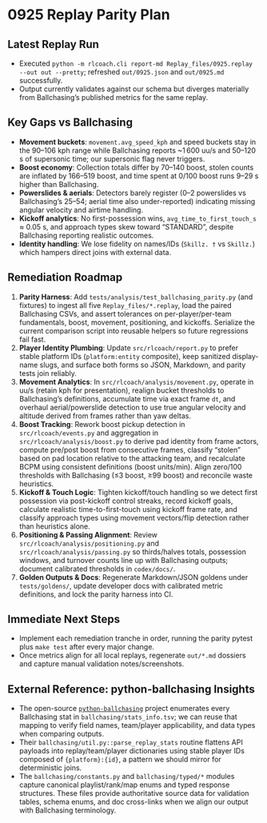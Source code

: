 # 0925 Replay Parity Plan

## Latest Replay Run
- Executed `python -m rlcoach.cli report-md Replay_files/0925.replay --out out --pretty`; refreshed `out/0925.json` and `out/0925.md` successfully.
- Output currently validates against our schema but diverges materially from Ballchasing’s published metrics for the same replay.

## Key Gaps vs Ballchasing
- **Movement buckets**: `movement.avg_speed_kph` and speed buckets stay in the 90–106 kph range while Ballchasing reports ~1 600 uu/s and 50–120 s of supersonic time; our supersonic flag never triggers.
- **Boost economy**: Collection totals differ by 70–140 boost, stolen counts are inflated by 166–519 boost, and time spent at 0/100 boost runs 9–29 s higher than Ballchasing.
- **Powerslides & aerials**: Detectors barely register (0–2 powerslides vs Ballchasing’s 25–54; aerial time also under-reported) indicating missing angular velocity and airtime handling.
- **Kickoff analytics**: No first-possession wins, `avg_time_to_first_touch_s` ≈ 0.05 s, and approach types skew toward “STANDARD”, despite Ballchasing reporting realistic outcomes.
- **Identity handling**: We lose fidelity on names/IDs (`Skillz. †` vs `Skillz.`) which hampers direct joins with external data.

## Remediation Roadmap
1. **Parity Harness**: Add `tests/analysis/test_ballchasing_parity.py` (and fixtures) to ingest all five `Replay_files/*.replay`, load the paired Ballchasing CSVs, and assert tolerances on per-player/per-team fundamentals, boost, movement, positioning, and kickoffs. Serialize the current comparison script into reusable helpers so future regressions fail fast.
2. **Player Identity Plumbing**: Update `src/rlcoach/report.py` to prefer stable platform IDs (`platform:entity` composite), keep sanitized display-name slugs, and surface both forms so JSON, Markdown, and parity tests join reliably.
3. **Movement Analytics**: In `src/rlcoach/analysis/movement.py`, operate in uu/s (retain kph for presentation), realign bucket thresholds to Ballchasing’s definitions, accumulate time via exact frame `dt`, and overhaul aerial/powerslide detection to use true angular velocity and altitude derived from frames rather than yaw deltas.
4. **Boost Tracking**: Rework boost pickup detection in `src/rlcoach/events.py` and aggregation in `src/rlcoach/analysis/boost.py` to derive pad identity from frame actors, compute pre/post boost from consecutive frames, classify “stolen” based on pad location relative to the attacking team, and recalculate BCPM using consistent definitions (boost units/min). Align zero/100 thresholds with Ballchasing (≤3 boost, ≥99 boost) and reconcile waste heuristics.
5. **Kickoff & Touch Logic**: Tighten kickoff/touch handling so we detect first possession via post-kickoff control streaks, record kickoff goals, calculate realistic time-to-first-touch using kickoff frame rate, and classify approach types using movement vectors/flip detection rather than heuristics alone.
6. **Positioning & Passing Alignment**: Review `src/rlcoach/analysis/positioning.py` and `src/rlcoach/analysis/passing.py` so thirds/halves totals, possession windows, and turnover counts line up with Ballchasing outputs; document calibrated thresholds in `codex/docs/`.
7. **Golden Outputs & Docs**: Regenerate Markdown/JSON goldens under `tests/goldens/`, update developer docs with calibrated metric definitions, and lock the parity harness into CI.

## Immediate Next Steps
- Implement each remediation tranche in order, running the parity pytest plus `make test` after every major change.
- Once metrics align for all local replays, regenerate `out/*.md` dossiers and capture manual validation notes/screenshots.

## External Reference: python-ballchasing Insights
- The open-source [`python-ballchasing`](https://github.com/Rolv-Arild/python-ballchasing) project enumerates every Ballchasing stat in `ballchasing/stats_info.tsv`; we can reuse that mapping to verify field names, team/player applicability, and data types when comparing outputs.
- Their `ballchasing/util.py::parse_replay_stats` routine flattens API payloads into replay/team/player dictionaries using stable player IDs composed of `{platform}:{id}`, a pattern we should mirror for deterministic joins.
- The `ballchasing/constants.py` and `ballchasing/typed/*` modules capture canonical playlist/rank/map enums and typed response structures. These files provide authoritative source data for validation tables, schema enums, and doc cross-links when we align our output with Ballchasing terminology.
